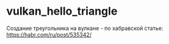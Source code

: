 # vulkan_hello_triangle

Создание треугольника на вулкане - по хабравской статье: https://habr.com/ru/post/535342/
